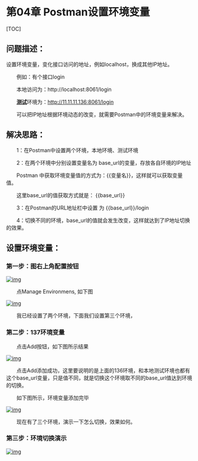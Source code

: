 # 第04章 Postman设置环境变量

[TOC]

## 问题描述：

设置环境变量，变化接口访问的地址，例如localhost，换成其他IP地址。

　　例如：有个接口login

　　本地访问为：http://localhost:8061/login

　　[**测试**](javascript:;)环境为：http://11.11.11.136:8061/login

　　可以把IP地址根据环境动态的改变，就需要Postman中的环境变量来解决。

## 解决思路：

　　1：在Postman中设置两个环境，本地环境、测试环境

　　2：在两个环境中分别设置变量名为 base_url的变量，存放各自环境的IP地址

　　Postman 中获取环境变量值的方式为：{{变量名}}，这样就可以获取变量值。

　　这里base_url的值获取方式就是： {{base_url}}

　　3：在Postman的URL地址栏中设置 为 {{base_url}}/login

　　4：切换不同的环境，base_url的值就会发生改变，这样就达到了IP地址切换的效果。

## 设置环境变量：

### 第一步：图右上角配置按钮

[![img](http://www.51testing.com/attachments/2018/03/14982672_201803061417241EpY6.png)](http://www.51testing.com/batch.download.php?aid=83732)

　　点Manage Environmens, 如下图

[![img](http://www.51testing.com/attachments/2018/03/14982672_201803061417242Cbb1.png)](http://www.51testing.com/batch.download.php?aid=83733)

　　我已经设置了两个环境，下面我们设置第三个环境，

### 第二步：137环境变量

　　点击Add按钮，如下图所示结果

[![img](http://www.51testing.com/attachments/2018/03/14982672_201803061417243FTUV.png)](http://www.51testing.com/batch.download.php?aid=83734)

　　点击Add添加成功，这里要说明的是上面的136环境，和本地测试环境也都有这个base_url变量，只是值不同，就是切换这个环境取不同的base_url值达到环境的切换。

　　如下图所示，环境变量添加完毕

[![img](http://www.51testing.com/attachments/2018/03/14982672_201803061417244O0S9.png)](http://www.51testing.com/batch.download.php?aid=83735)

　　现在有了三个环境，演示一下怎么切换，效果如何。

### 第三步：环境切换演示

[![img](http://www.51testing.com/attachments/2018/03/14982672_201803061417245t3kC.png)](http://www.51testing.com/batch.download.php?aid=83736)